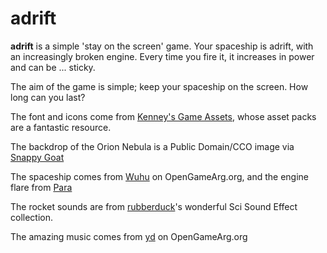 adrift
======

**adrift** is a simple 'stay on the screen' game. Your spaceship is adrift,
with an increasingly broken engine. Every time you fire it, it increases in
power and can be ... sticky.

The aim of the game is simple; keep your spaceship on the screen. How long can
you last?

The font and icons come from [Kenney's Game Assets](https://kenney.nl), 
whose asset packs are a fantastic resource.

The backdrop of the Orion Nebula is a Public Domain/CCO image via 
[Snappy Goat](https://snappygoat.com/)

The spaceship comes from [Wuhu](https://opengameart.org/content/spaceships-1)
on OpenGameArg.org, and the engine flare from [Para](https://opengameart.org/content/animated-particle-effects-2)

The rocket sounds are from [rubberduck](https://opengameart.org/content/50-cc0-sci-fi-sfx)'s
wonderful Sci Sound Effect collection.

The amazing music comes from [yd](https://opengameart.org/content/another-space-background-track)
on OpenGameArg.org
